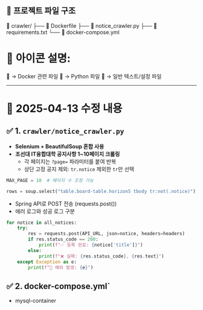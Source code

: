 ## 📁 프로젝트 파일 구조

📁 crawler/ ├── 🐳 Dockerfile ├── 🐍 notice_crawler.py ├── 📄 requirements.txt └── 🐳 docker-compose.yml

# 📌 아이콘 설명:
🐳 → Docker 관련 파일
🐍 → Python 파일
📄 → 일반 텍스트/설정 파일

---

# 📌 2025-04-13 수정 내용
## ✅ 1. `crawler/notice_crawler.py`
- **Selenium + BeautifulSoup 혼합 사용**
- **조선대 IT융합대학 공지사항 1~10페이지 크롤링**
  - 각 페이지는 `?page=` 파라미터를 붙여 반복
  - 상단 고정 공지 제외: `tr.notice` 제외한 `tr`만 선택

```python
MAX_PAGE = 10  # 페이지 수 조정 가능

rows = soup.select("table.board-table.horizon5 tbody tr:not(.notice)")
```

- Spring API로 POST 전송 (requests.post())
- 에러 로그와 성공 로그 구분

```python
for notice in all_notices:
    try:
        res = requests.post(API_URL, json=notice, headers=headers)
        if res.status_code == 200:
            print(f"✅ 등록 완료: {notice['title']}")
        else:
            print(f"❌ 실패: {res.status_code}, {res.text}")
    except Exception as e:
        print(f"🚨 예외 발생: {e}")
```

## ✅ 2. docker-compose.yml`
- mysql-container
